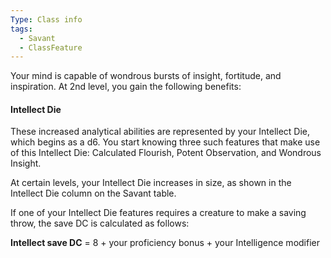```yaml
---
Type: Class info
tags:
  - Savant
  - ClassFeature
---
```

Your mind is capable of wondrous bursts of insight, fortitude, and inspiration. At 2nd level, you gain the following benefits:

#### Intellect Die

These increased analytical abilities are represented by your Intellect Die, which begins as a d6. You start knowing three such features that make use of this Intellect Die: Calculated Flourish, Potent Observation, and Wondrous Insight.

At certain levels, your Intellect Die increases in size, as shown in the Intellect Die column on the Savant table.

If one of your Intellect Die features requires a creature to make a saving throw, the save DC is calculated as follows:

**Intellect save DC** = 8 + your proficiency bonus  + your Intelligence modifier


